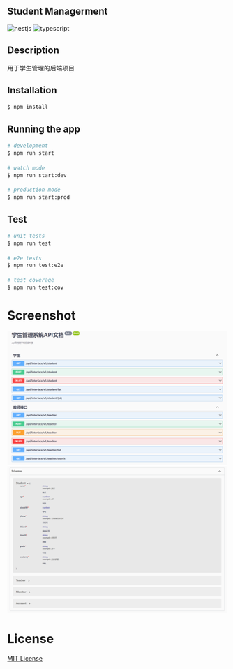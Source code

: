 ## Student Managerment

![nestjs](https://img.shields.io/badge/-nestjs-f36?logo=nestjs&style=flat)
![typescript](https://img.shields.io/badge/-typescript-2970c4?logo=typescript&style=flat)

## Description

用于学生管理的后端项目

## Installation

```bash
$ npm install
```

## Running the app

```bash
# development
$ npm run start

# watch mode
$ npm run start:dev

# production mode
$ npm run start:prod
```

## Test

```bash
# unit tests
$ npm run test

# e2e tests
$ npm run test:e2e

# test coverage
$ npm run test:cov
```

# Screenshot

![API](images/API.png)
![Module](images/Module.png)
# License

[MIT License](./LICENSE)
